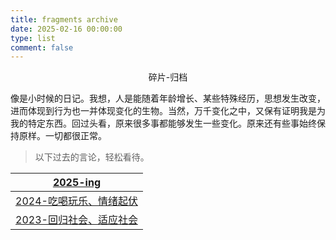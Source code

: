 ```yaml
---
title: fragments archive
date: 2025-02-16 00:00:00
type: list
comment: false
---
```


 <div class="post-main-title" style="text-align: center;">
                    碎片-归档
                </div>
            
    
<p>像是小时候的日记。我想，人是能随着年龄增长、某些特殊经历，思想发生改变，进而体现到行为也一并体现变化的生物。当然，万千变化之中，又保有证明我是为我的特定东西。回过头看，原来很多事都能够发生一些变化。原来还有些事始终保持原样。一切都很正常。</p>

<blockquote>
<p>以下过去的言论，轻松看待。</p>
</blockquote>
<table>
<thead>
<tr>
<th align="center"><a href="/fragments/2025/">2025-ing</a></th>
</tr>
</thead>
<tbody><tr>
<td align="center"><a href="/fragments/2024/">2024-吃喝玩乐、情绪起伏</a></td>
</tr>
<tr>
<td align="center"><a href="/fragments/2023/">2023-回归社会、适应社会</a></td>
</tr>
</tbody></table>


